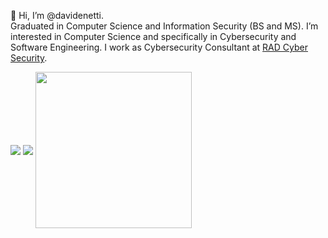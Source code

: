 👋 Hi, I’m @davidenetti.
\
Graduated in Computer Science and Information Security (BS and MS). I’m interested in Computer Science and specifically in Cybersecurity and Software Engineering. I work as Cybersecurity Consultant at [RAD Cyber Security](https://radsec.it/en/).

<div>
  <img align="center" src="https://github-readme-stats.vercel.app/api/top-langs/?username=davidenetti&layout=demo&theme=tokyonight&hide_border=true"/>
  <img align="center" src="https://github-readme-stats.vercel.app/api?username=davidenetti&show_icons=true&theme=tokyonight&hide_border=true&card_width=200"/>
   <img align="center" width=250px height=250px src="https://komarev.com/ghpvc/?username=davidenetti&color=red&style=for-the-badge"/>
</div>
